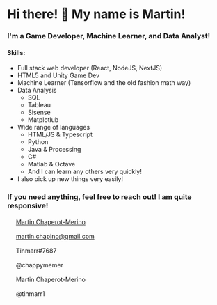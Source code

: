 # Hi there! 👋 My name is Martin!

### I'm a Game Developer, Machine Learner, and Data Analyst!

#### Skills:
* Full stack web developer (React, NodeJS, NextJS)
* HTML5 and Unity Game Dev
* Machine Learner (Tensorflow and the old fashion math way)
* Data Analysis
  * SQL
  * Tableau
  * Sisense
  * Matplotlub
* Wide range of languages
  * HTML/JS & Typescript
  * Python
  * Java & Processing
  * C#
  * Matlab & Octave
  * And I can learn any others very quickly!
* I also pick up new things very easily!

### If you need anything, feel free to reach out! I am quite responsive!

<img src="https://www.freeiconspng.com/thumbs/linkedin-logo-png/linkedin-logo-3.png" width="16"> <a href="https://www.linkedin.com/in/martinchaperot/">Martin Chaperot-Merino</a>

<img src="https://image.flaticon.com/icons/png/512/281/281769.png" width="16" /> <a href="mailto:martin.chapino@gmail.com">martin.chapino@gmail.com</a>

<img src="https://www.freepnglogos.com/uploads/discord-logo-png/concours-discord-cartes-voeux-fortnite-france-6.png" width="16" /> Tinmarr#7687

<img src="https://www.designbust.com/download/625/png/instagram_logo_transparent256.png" width="16" /> @chappymemer

<img src="https://facebookbrand.com/wp-content/uploads/2019/04/f_logo_RGB-Hex-Blue_512.png?w=512&h=512" width="16" /> Martin Chaperot-Merino

<img src="http://assets.stickpng.com/images/580b57fcd9996e24bc43c53e.png" width="16" /> @tinmarr1
